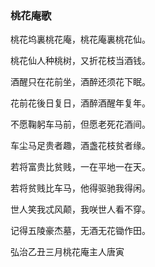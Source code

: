 ### 桃花庵歌

桃花坞裏桃花庵，桃花庵裏桃花仙。

桃花仙人种桃树，又折花枝当酒钱。

酒醒只在花前坐，酒醉还须花下眠。

花前花後日复日，酒醉酒醒年复年。

不愿鞠躬车马前，但愿老死花酒间。

车尘马足贵者趣，酒盏花枝贫者缘。

若将富贵比贫贱，一在平地一在天。

若将贫贱比车马，他得驱驰我得闲。

世人笑我忒风颠，我咲世人看不穿。

记得五陵豪杰墓，无酒无花锄作田。

弘治乙丑三月桃花庵主人唐寅